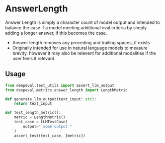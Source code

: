 # AnswerLength 

Answer Length is simply a character count of model output and intended to balance the case if a model meeting additional eval criteria by simply adding a longer answer, if this becomes the case. 
- Answer length removes any preceding and trailing spaces, if exists
- Originally intended for use in natural language models to measure brevity, however it may also be relevent for additional modalities if the user feels it relevant.

## Usage

```python
from deepeval.test_utils import assert_llm_output
from deepeval.metrics.answer_length import LengthMetric

def generate_llm_output(text_input: str):
    return text_input

def test_length_metric():
    metric = LengthMetric()
    test_case = LLMTestCase(
        output=" some output "
    )
    assert_test(test_case, [metric])
```